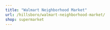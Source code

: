 ```yaml
---
title: "Walmart Neighborhood Market"
url: /hillsboro/walmart-neighborhood-market/
shop: supermarket
---
```


